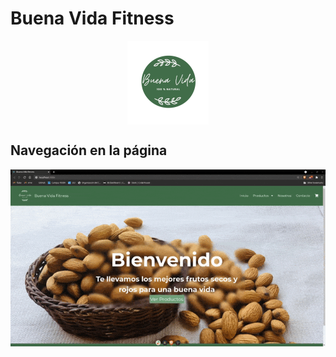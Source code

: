 # Buena Vida Fitness
<p style="text-align: center;"><img src="./src/images/logo-buena-vida-circle.png" align="center" alt="logo" /></p>

## Navegación en la página

![gif-navegacion](./navegacion-reactjs.gif)
